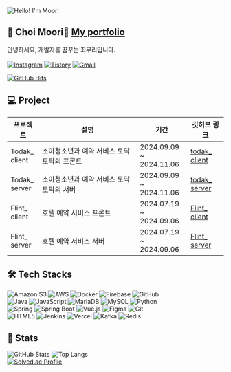 ![Hello! I'm Moori](https://capsule-render.vercel.app/api?type=soft&color=gradient&height=120&text=Hello!%20I'm%20Moori&animation=fadeIn&fontColor=ffffff&fontSize=50)

## 🌱 Choi Moori👋 [My portfolio](https://www.canva.com/design/DAGWjpUNZRg/KkJryr9v2tL8CkIqonLaCw/edit?utm_content=DAGWjpUNZRg&utm_campaign=designshare&utm_medium=link2&utm_source=sharebutton)
안녕하세요, 개발자를 꿈꾸는 최무리입니다.<br><br>
[![Instagram](https://img.shields.io/badge/Instagram-E4405F?style=flat-square&logo=Instagram&logoColor=white)](https://www.instagram.com/moori_choi/)
[![Tistory](https://img.shields.io/badge/Tistory-000000?style=flat-square&logo=Tistory&logoColor=white)](https://moori-ch.tistory.com)
[![Gmail](https://img.shields.io/badge/Gmail-EA4335?style=flat-square&logo=Gmail&logoColor=white)](mailto:anflwkd@gmail.com)

[![GitHub Hits](https://hits.seeyoufarm.com/api/count/incr/badge.svg?url=https%3A%2F%2Fgithub.com%2FChoi-Moori%2F&count_bg=%23000000&title_bg=%23000000&icon=github.svg&icon_color=%23FFFFFF&title=GitHub&edge_flat=false)](https://github.com/Choi-Moori)

## 💻 Project

| 프로젝트      | 설명               | 기간 | 깃허브 링크|
| ------------- | ------------------ | ------- | --------|
| Todak_<br>client | 소아청소년과 예약 서비스 토닥토닥의 프론트 | 2024.09.09 ~<br> 2024.11.06 | [todak_<br>client](https://github.com/Todak-Padak/TodakTodak_frontend) |
| Todak_<br>server | 소아청소년과 예약 서비스 토닥토닥의 서버 | 2024.09.09 ~<br> 2024.11.06 | [todak_<br>server](https://github.com/Todak-Padak/TodakTodak_backend) |
| Flint_<br>client | 호텔 예약 서비스 프론트 | 2024.07.19 ~<br> 2024.09.06 | [Flint_<br>client](https://github.com/Hong-Company/Flint_Hotel_FrontEnd) |
| Flint_<br>server | 호텔 예약 서비스 서버 | 2024.07.19 ~<br> 2024.09.06 | [Flint_<br>server](https://github.com/Hong-Company/Flint_Hotel_Backend) |

## 🛠️ Tech Stacks

![Amazon S3](https://img.shields.io/badge/Amazon%20S3-569A31?style=flat-square&logo=Amazon%20S3&logoColor=white)
![AWS](https://img.shields.io/badge/Amazon%20AWS-232F3E?style=flat-square&logo=Amazon%20AWS&logoColor=white)
![Docker](https://img.shields.io/badge/Docker-2496ED?style=flat-square&logo=Docker&logoColor=white)
![Firebase](https://img.shields.io/badge/Firebase-FFCA28?style=flat-square&logo=Firebase&logoColor=white)
![GitHub](https://img.shields.io/badge/Github-181717?style=flat-square&logo=Github&logoColor=white)  
![Java](https://img.shields.io/badge/Java-007396?style=flat-square&logo=Java&logoColor=white)
![JavaScript](https://img.shields.io/badge/JavaScript-F7DF1E?style=flat-square&logo=JavaScript&logoColor=white)
![MariaDB](https://img.shields.io/badge/MariaDB-003545?style=flat-square&logo=MariaDB&logoColor=white)
![MySQL](https://img.shields.io/badge/MySQL-4479A1?style=flat-square&logo=MySQL&logoColor=white)
![Python](https://img.shields.io/badge/Python-3776AB?style=flat-square&logo=Python&logoColor=white)  
![Spring](https://img.shields.io/badge/Spring-6DB33F?style=flat-square&logo=Spring&logoColor=white)
![Spring Boot](https://img.shields.io/badge/Spring%20Boot-6DB33F?style=flat-square&logo=Spring%20Boot&logoColor=white)
![Vue.js](https://img.shields.io/badge/Vue.js-4FC08D?style=flat-square&logo=Vue.js&logoColor=white)
![Figma](https://img.shields.io/badge/Figma-F24E1E?style=flat-square&logo=Figma&logoColor=white)
![Git](https://img.shields.io/badge/Git-F05032?style=flat-square&logo=Git&logoColor=white)  
![HTML5](https://img.shields.io/badge/HTML5-E34F26?style=flat-square&logo=HTML5&logoColor=white)
![Jenkins](https://img.shields.io/badge/Jenkins-D24939?style=flat-square&logo=Jenkins&logoColor=white)
![Vercel](https://img.shields.io/badge/Vercel-000000?style=flat-square&logo=Vercel&logoColor=white)
![Kafka](https://img.shields.io/badge/Kafka-231F20?style=flat-square&logo=Apache%20Kafka&logoColor=white)
![Redis](https://img.shields.io/badge/Redis-DC382D?style=flat-square&logo=Redis&logoColor=white)

## 🏅 Stats

![GitHub Stats](https://github-readme-stats.vercel.app/api?username=Choi-Moori&bg_color=180,000000,&title_color=000000&text_color=000000)
![Top Langs](https://github-readme-stats.vercel.app/api/top-langs/?username=Choi-Moori&layout=compact&bg_color=180,000000,&title_color=000000&text_color=000000)  
[![Solved.ac Profile](http://mazassumnida.wtf/api/v2/generate_badge?boj=chlanfl)](https://solved.ac/chlanfl/)
